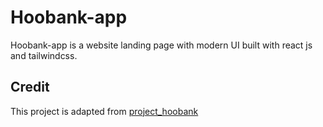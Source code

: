 # Hoobank-app
Hoobank-app is a website landing page with modern UI built with react js and tailwindcss.

<!-- ## Visit Site
[hoobank](https://tk-hoobank.netlify.app/)  -->

## Credit
This project is adapted from [project_hoobank](https://github.com/adrianhajdin/project_hoobank) 